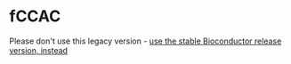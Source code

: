 # fCCAC
Please don't use this legacy version - [use the stable Bioconductor release version, instead](http://bioconductor.org/packages/release/bioc/html/fCCAC.html)
